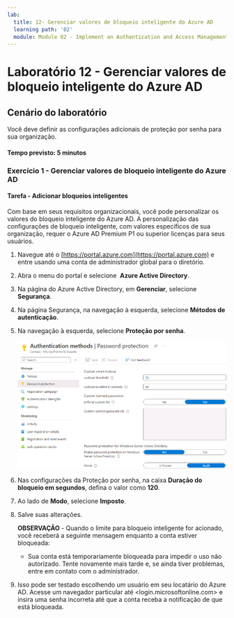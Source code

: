 ```yaml
---
lab:
  title: 12- Gerenciar valores de bloqueio inteligente do Azure AD
  learning path: '02'
  module: Module 02 - Implement an Authentication and Access Management Solution
---
```


# Laboratório 12 - Gerenciar valores de bloqueio inteligente do Azure AD

## Cenário do laboratório

Você deve definir as configurações adicionais de proteção por senha para sua organização.

#### Tempo previsto: 5 minutos

### Exercício 1 - Gerenciar valores de bloqueio inteligente do Azure AD

#### Tarefa - Adicionar bloqueios inteligentes

Com base em seus requisitos organizacionais, você pode personalizar os valores do bloqueio inteligente do Azure AD. A personalização das configurações de bloqueio inteligente, com valores específicos de sua organização, requer o Azure AD Premium P1 ou superior licenças para seus usuários.

1. Navegue até o [https://portal.azure.com](https://portal.azure.com) e entre usando uma conta de administrador global para o diretório.

2. Abra o menu do portal e selecione  **Azure Active Directory**.

3. Na página do Azure Active Directory, em **Gerenciar**, selecione **Segurança**.

4. Na página Segurança, na navegação à esquerda, selecione **Métodos de autenticação**.

5. Na navegação à esquerda, selecione **Proteção por senha**.

    ![Imagem da tela exibindo a página Métodos de autenticação e as seleções realçadas para navegar até a Autenticação por senha](./media/lp2-mod3-browse-to-password-protection.png)

6. Nas configurações da Proteção por senha, na caixa **Duração do bloqueio em segundos**, defina o valor como **120**.

7. Ao lado de **Modo**, selecione **Imposto**.

8. Salve suas alterações.

    **OBSERVAÇÃO** - Quando o limite para bloqueio inteligente for acionado, você receberá a seguinte mensagem enquanto a conta estiver bloqueada:
    - Sua conta está temporariamente bloqueada para impedir o uso não autorizado. Tente novamente mais tarde e, se ainda tiver problemas, entre em contato com o administrador.

9. Isso pode ser testado escolhendo um usuário em seu locatário do Azure AD. Acesse um navegador particular até <login.microsoftonline.com> e insira uma senha incorreta até que a conta receba a notificação de que está bloqueada.
